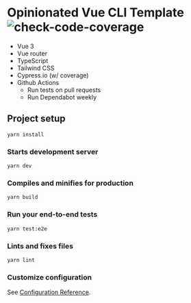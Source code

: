 # Opinionated Vue CLI Template ![check-code-coverage](https://img.shields.io/badge/code--coverage-87.5%25-green)

- Vue 3
- Vue router
- TypeScript
- Tailwind CSS
- Cypress.io (w/ coverage)
- Github Actions
  - Run tests on pull requests
  - Run Dependabot weekly

## Project setup

```
yarn install
```

### Starts development server

```
yarn dev
```

### Compiles and minifies for production

```
yarn build
```

### Run your end-to-end tests

```
yarn test:e2e
```

### Lints and fixes files

```
yarn lint
```

### Customize configuration

See [Configuration Reference](https://cli.vuejs.org/config/).
